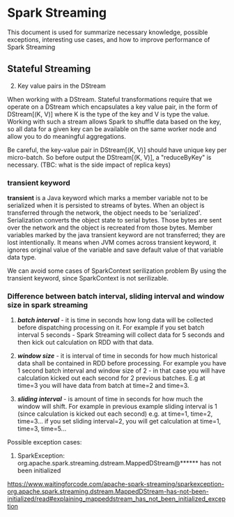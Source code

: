 # Spark Streaming
This document is used for summarize necessary knowledge, possible exceptions, interesting use cases, and how to improve performance of Spark Streaming

## Stateful Streaming


2. Key value pairs in the DStream

When working with a DStream. Stateful transformations require that we operate on a DStream which encapsulates a key value pair, in the form of DStream[(K, V)] where K is the type of the key and V is type the value. Working with such a stream allows Spark to shuffle data based on the key, so all data for a given key can be available on the same worker node and allow you to do meaningful aggregations.

Be careful, the key-value pair in DStream[(K, V)] should have unique key per micro-batch. So before output the DStream[(K, V)], a "reduceByKey" is necessary. (TBC: what is the side impact of replica keys)

### transient keyword

**transient** is a Java keyword which marks a member variable not to be serialized when it is persisted to streams of bytes. When an object is transferred through the network, the object needs to be 'serialized'. Serialization converts the object state to serial bytes. Those bytes are sent over the network and the object is recreated from those bytes. Member variables marked by the java transient keyword are not transferred; they are lost intentionally. It means when JVM comes across transient keyword, it ignores original value of the variable and save default value of that variable data type.

We can avoid some cases of SparkContext serilization problem By using the transient keyword, since SparkContext is not serilizable.


### Difference between batch interval, sliding interval and window size in spark streaming

1. ***batch interval*** - it is time in seconds how long data will be collected before dispatching processing on it. For example if you set batch interval 5 seconds - Spark Streaming will collect data for 5 seconds and then kick out calculation on RDD with that data.

2. ***window size*** - it is interval of time in seconds for how much historical data shall be contained in RDD before processing. For example you have 1 second batch interval and window size of 2 - in that case you will have calculation kicked out each second for 2 previous batches. E.g at time=3 you will have data from batch at time=2 and time=3.

3. ***sliding interval*** - is amount of time in seconds for how much the window will shift. For example in previous example sliding interval is 1 (since calculation is kicked out each second) e.g. at time=1, time=2, time=3... if you set sliding interval=2, you will get calculation at time=1, time=3, time=5...



Possible exception cases:
  
  1. SparkException: org.apache.spark.streaming.dstream.MappedDStream@****** has not been initialized
  
  https://www.waitingforcode.com/apache-spark-streaming/sparkexception-org.apache.spark.streaming.dstream.MappedDStream-has-not-been-initialized/read#explaining_mappeddstream_has_not_been_initialized_exception
